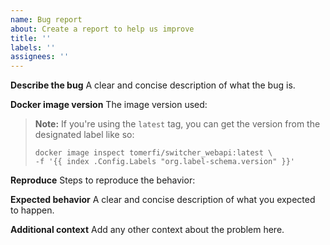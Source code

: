 ```yaml
---
name: Bug report
about: Create a report to help us improve
title: ''
labels: ''
assignees: ''
---
```


**Describe the bug**
A clear and concise description of what the bug is.

**Docker image version**
The image version used:

> **Note:** If you're using the `latest` tag,
> you can get the version from the designated label like so:
>
> ```shell
> docker image inspect tomerfi/switcher_webapi:latest \
> -f '{{ index .Config.Labels "org.label-schema.version" }}'
> ```

**Reproduce**
Steps to reproduce the behavior:

**Expected behavior**
A clear and concise description of what you expected to happen.

**Additional context**
Add any other context about the problem here.
